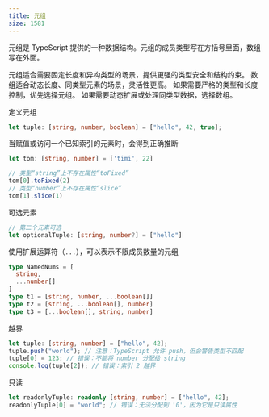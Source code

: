 ```yaml
---
title: 元组
size: 1581
---
```

元组是 TypeScript 提供的一种数据结构。元组的成员类型写在方括号里面，数组写在外面。

元组适合需要固定长度和异构类型的场景，提供更强的类型安全和结构约束。
数组适合动态长度、同类型元素的场景，灵活性更高。
如果需要严格的类型和长度控制，优先选择元组。
如果需要动态扩展或处理同类型数据，选择数组。

定义元组
```typescript
let tuple: [string, number, boolean] = ["hello", 42, true];
```

当赋值或访问一个已知索引的元素时，会得到正确推断
```typescript
let tom: [string, number] = ['timi', 22]

// 类型“string”上不存在属性“toFixed”
tom[0].toFixed(2)
// 类型“number”上不存在属性“slice”
tom[1].slice(1)
```

可选元素
```ts
// 第二个元素可选
let optionalTuple: [string, number?] = ["hello"]
```

使用扩展运算符（`...`），可以表示不限成员数量的元组
```ts
type NamedNums = [
  string,
  ...number[]
]
type t1 = [string, number, ...boolean[]]
type t2 = [string, ...boolean[], number]
type t3 = [...boolean[], string, number]
```

越界
```typescript
let tuple: [string, number] = ["hello", 42];
tuple.push("world"); // 注意：TypeScript 允许 push，但会警告类型不匹配
tuple[0] = 123; // 错误：不能将 number 分配给 string
console.log(tuple[2]); // 错误：索引 2 越界
```

只读
```ts
let readonlyTuple: readonly [string, number] = ["hello", 42];
readonlyTuple[0] = "world"; // 错误：无法分配到 '0'，因为它是只读属性
```
